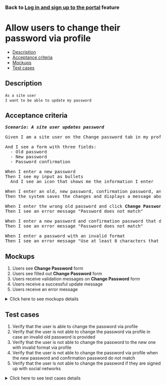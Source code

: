 ### Back to [Log in and sign up to the portal](../../) feature

# Allow users to change their password via profile

- [Description](#description)
- [Acceptance criteria](#acceptance-criteria)
- [Mockups](#mockups)
- [Test cases](#test-cases)

## Description

    As a site user
    I want to be able to update my password

## Acceptance criteria

<pre>
<b><i>Scenario: A site user updates password</i></b>

Given I am a site user on the Change password tab in my profile

And I see a form with three fields:
  - Old password
  - New password
  - Password confirmation

When I enter a new password
Then I see my input as bullets
  And I see an icon that shows me the information I enter

When I enter an old, new password, confirmation password, and click <b>Change Password</b>
Then the system saves the changes and displays a message about success

When I enter the wrong old password and click <b>Change Password</b>
Then I see an error message "Password does not match"

When I enter a new password and confirmation password that do not match, and click <b>Change Password</b>
Then I see an error message "Password does not match"

When I enter a password with an invalid format
Then I see an error message "Use at least 8 characters that includes numbers and letters"
</pre>

## Mockups

1. Users see <b>Change Password</b> form
2. Users see filled out <b>Change Password</b> form
3. Users receive validation messages on <b>Change Password</b> form
4. Users receive a successful update message
5. Users receive an error message

<details>
  <summary>Click here to see mockups details</summary>

**1. Users see Change Password form:**

![Users see Change Password form](/sports_hub_portal/web_application_features/log_in_and_sign_up/images/change_password_form.png)

**2. Users see filled out Change Password form:**

![Users see filled out Change Password form](/sports_hub_portal/web_application_features/log_in_and_sign_up/images/change_password_filled_form.png)

**3. Users receive validation messages on Change Password form:**

![Users receive validation messages on Change Password form](/sports_hub_portal/web_application_features/log_in_and_sign_up/images/change_password_validation_messages.png)

**4. Users receive a successful update message:**

![Users receive a successful update message](/sports_hub_portal/web_application_features/log_in_and_sign_up/images/successful_password_update_message.png)

**5. Users receive an error message:**

![Users receive an error message](/sports_hub_portal/web_application_features/log_in_and_sign_up/images/error_message.png)

</details>

## Test cases

1. Verify that the user is able to change the password via profile
2. Verify that the user is not able to change the password via profile in case an invalid old password is provided
3. Verify that the user is not able to change the password to the new one with invalid format via profile
4. Verify that the user is not able to change the password via profile when the new password and confirmation password do not match
5. Verify that the user is not able to change the password if they are signed up with social networks

<details>
  <summary>Click here to see test cases details</summary>

### **#1. Verify that the user is able to change the password via profile**

|Preconditions|Steps|Expected result
------|-------|----------
|- Go to the Sports Hub home page</br>- The user is logged in with an email account|1) Click the drop-down button on the right of the profile picture</br>2) Select **View profile** from the drop-down menu</br>3) Select the **Change password** tab on the profile page</br>4) Enter the correct information in the fields</br>5) Click **Change password**|5) The changes are saved and the user receives a success message|

### **#2. Verify that the user is not able to change the password via profile in case an invalid old password is provided**

|Preconditions|Steps|Expected result
------|-------|----------
|- Go to the Sports Hub home page</br>- The user is logged in with an email account|1) Click the drop-down button on the right of the profile picture</br>2) Select **Change password** from the drop-down menu</br>3) Enter invalid data in the **Old password** field on the profile page</br>4) Enter the valid data in the **New password** and **Password confirmation** fields</br>5) Click **Change password**|6) The user receives an error message "Password does not match"|

### **#3. Verify that the user is not able to change the password to the new one with invalid format via profile**

|Preconditions|Steps|Expected result
------|-------|----------
|- Go to the Sports Hub home page</br>- The user is logged in with an email account</br>- Password must contain at least 8 characters (letters and numbers)|1) Click the drop-down button on the right of the profile picture</br>2) Select **View profile** from the drop-down menu</br>3) Select the **Change password** tab on the profile page</br>4) Enter the valid password in the **Old password** field</br>5) Enter the same invalid password in the **New password** and **Password сonfirmation** fields</br>6) Click **Change password**|6) The user receives an error message "Password must contain at least 8 characters (letters and numbers)"|

### **#4. Verify that the user is not able to change the password via profile when the new password and confirmation password do not match**

|Preconditions|Steps|Expected result
------|-------|----------
|- Go to the Sports Hub home page</br>- The user is logged in with an email account</br>- Password must contain at least 8 characters (letters and numbers)|1) Click the drop-down button on the right of the profile picture</br>2) Select **View profile** from the drop-down menu</br>3) Select the **Change password** tab on the profile page</br>4) Enter the valid password in the **Old password** field</br>5) Enter different passwords in the **New password** and **Password сonfirmation** fields</br>6) Click **Change password**|6) The user receives an error message "Passwords do not match"|

### **#5. Verify that the user is not able to change the password if they are signed up with social networks**

|Preconditions|Steps|Expected result
------|-------|----------
|- Go to the Sports Hub home page</br>- The user is logged in with social networks account|1) Click the drop-down button on the right of the profile picture</br>2) Select **View profile** from the drop-down menu</br>3) Examine the available tabs on the profile page|3) The **Change password** tab is not visible|

</details>
